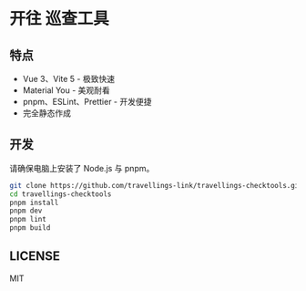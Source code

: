 # 开往 巡查工具

## 特点

- Vue 3、Vite 5 - 极致快速
- Material You - 美观耐看
- pnpm、ESLint、Prettier - 开发便捷
- 完全静态作成

## 开发

请确保电脑上安装了 Node.js 与 pnpm。

```sh
git clone https://github.com/travellings-link/travellings-checktools.git
cd travellings-checktools
pnpm install
pnpm dev
pnpm lint
pnpm build
```

## LICENSE

MIT
